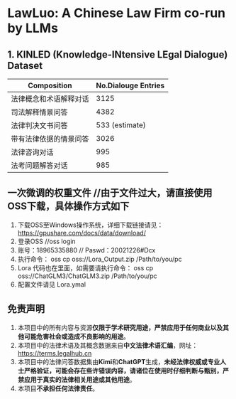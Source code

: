 # LawLuo: A Chinese Law Firm co-run by LLMs

## 1. KINLED (Knowledge-INtensive LEgal Dialogue) Dataset
| Composition | No.Dialouge Entries |
|----------|--------|
|法律概念和术语解释对话    | 3125  |
| 司法解释情景问答     | 4382  |
| 法律判决文书问答     | 533 (estimate)  |
| 带有法律依据的情景问答     | 3026  |
| 法律咨询对话    | 995  |
| 法考问题解答对话     | 985  |

## 一次微调的权重文件 //由于文件过大，请直接使用OSS下载，具体操作方式如下
1. 下载OSS至Windows操作系统，详细下载链接请见：https://gpushare.com/docs/data/download/
2. 登录OSS //oss login 
3. 账号：18965335880  // Paswd：20021226#Dcx
4. 执行命令： oss cp oss://Lora_Output.zip /Path/to/you/pc
5. Lora 代码也在里面，如需要请执行命令： oss cp oss://ChatGLM3/ChatGLM3.zip /Path/to/you/pc
6. 配置文件请见 Lora.ymal

## 免责声明
1. 本项目中的所有内容与资源**仅限于学术研究用途，严禁应用于任何商业以及其他可能危害社会或造成不良影响的用途**。
2. 本项目中的法律术语及其概念数据来自**中文法律术语汇编**，网址：https://terms.legalhub.cn
3. 本项目中的法律问答数据集由**Kimi**和**ChatGPT**生成，**未经法律权威或专业人士严格验证，可能会存在些许错误内容，请诸位在使用时仔细判断与甄别，严禁应用于真实的法律相关用途或其他用途**。
4. 本项目**不承担任何法律责任**。
